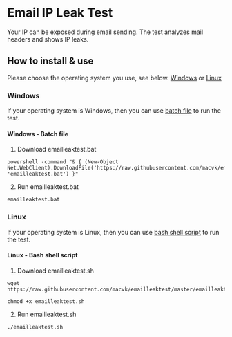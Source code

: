 # Email IP Leak Test
Your IP can be exposed during email sending. The test analyzes mail headers and shows IP leaks.

## How to install & use
Please choose the operating system you use, see below. [Windows](#windows) or [Linux](#linux)

### Windows
If your operating system is Windows, then you can use [batch file](#windows---batch-file) to run the test.

#### Windows - Batch file

1. Download emailleaktest.bat

```
powershell -command "& { (New-Object Net.WebClient).DownloadFile('https://raw.githubusercontent.com/macvk/emailleaktest/master/emailleaktest.bat', 'emailleaktest.bat') }"
```

2. Run emailleaktest.bat
```
emailleaktest.bat
```

### Linux
If your operating system is Linux, then you can use [bash shell script](#linux---bash-shell-script) to run the test.

#### Linux - Bash shell script

1. Download emailleaktest.sh
```
wget https://raw.githubusercontent.com/macvk/emailleaktest/master/emailleaktest.sh
```

```
chmod +x emailleaktest.sh
```

2. Run emailleaktest.sh
```
./emailleaktest.sh
```
